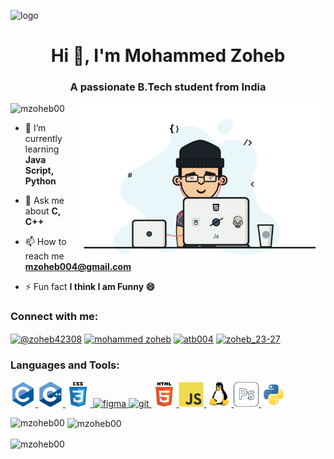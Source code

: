 ![logo](https://github.com/mzoheb00/mzoheb00/blob/main/png.crdownload)
<h1 align="center">Hi 👋, I'm Mohammed Zoheb</h1>
<h3 align="center">A passionate B.Tech student from India</h3>

<img align="right" alt="coding" width="400" src="https://github.com/mzoheb00/mzoheb00/blob/main/Pic.gif">

<p align="left"> <img src="https://komarev.com/ghpvc/?username=mzoheb00&label=Profile%20views&color=0e75b6&style=flat" alt="mzoheb00" /> </p>

- 🌱 I’m currently learning **Java Script, Python**

- 💬 Ask me about **C, C++**

- 📫 How to reach me **mzoheb004@gmail.com**

- ⚡ Fun fact **I think I am Funny 😄**

<h3 align="left">Connect with me:</h3>
<p align="left">
<a href="https://twitter.com/@zoheb42308" target="blank"><img align="center" src="https://raw.githubusercontent.com/rahuldkjain/github-profile-readme-generator/master/src/images/icons/Social/twitter.svg" alt="@zoheb42308" height="30" width="40" /></a>
<a href="https://linkedin.com/in/mohammed zoheb" target="blank"><img align="center" src="https://raw.githubusercontent.com/rahuldkjain/github-profile-readme-generator/master/src/images/icons/Social/linked-in-alt.svg" alt="mohammed zoheb" height="30" width="40" /></a>
<a href="https://instagram.com/atb004" target="blank"><img align="center" src="https://raw.githubusercontent.com/rahuldkjain/github-profile-readme-generator/master/src/images/icons/Social/instagram.svg" alt="atb004" height="30" width="40" /></a>
<a href="https://www.leetcode.com/zoheb_23-27" target="blank"><img align="center" src="https://raw.githubusercontent.com/rahuldkjain/github-profile-readme-generator/master/src/images/icons/Social/leet-code.svg" alt="zoheb_23-27" height="30" width="40" /></a>
</p>

<h3 align="left">Languages and Tools:</h3>
<p align="left"> <a href="https://www.cprogramming.com/" target="_blank" rel="noreferrer"> <img src="https://raw.githubusercontent.com/devicons/devicon/master/icons/c/c-original.svg" alt="c" width="40" height="40"/> </a> <a href="https://www.w3schools.com/cpp/" target="_blank" rel="noreferrer"> <img src="https://raw.githubusercontent.com/devicons/devicon/master/icons/cplusplus/cplusplus-original.svg" alt="cplusplus" width="40" height="40"/> </a> <a href="https://www.w3schools.com/css/" target="_blank" rel="noreferrer"> <img src="https://raw.githubusercontent.com/devicons/devicon/master/icons/css3/css3-original-wordmark.svg" alt="css3" width="40" height="40"/> </a> <a href="https://www.figma.com/" target="_blank" rel="noreferrer"> <img src="https://www.vectorlogo.zone/logos/figma/figma-icon.svg" alt="figma" width="40" height="40"/> </a> <a href="https://git-scm.com/" target="_blank" rel="noreferrer"> <img src="https://www.vectorlogo.zone/logos/git-scm/git-scm-icon.svg" alt="git" width="40" height="40"/> </a> <a href="https://www.w3.org/html/" target="_blank" rel="noreferrer"> <img src="https://raw.githubusercontent.com/devicons/devicon/master/icons/html5/html5-original-wordmark.svg" alt="html5" width="40" height="40"/> </a> <a href="https://developer.mozilla.org/en-US/docs/Web/JavaScript" target="_blank" rel="noreferrer"> <img src="https://raw.githubusercontent.com/devicons/devicon/master/icons/javascript/javascript-original.svg" alt="javascript" width="40" height="40"/> </a> <a href="https://www.linux.org/" target="_blank" rel="noreferrer"> <img src="https://raw.githubusercontent.com/devicons/devicon/master/icons/linux/linux-original.svg" alt="linux" width="40" height="40"/> </a> <a href="https://www.photoshop.com/en" target="_blank" rel="noreferrer"> <img src="https://raw.githubusercontent.com/devicons/devicon/master/icons/photoshop/photoshop-line.svg" alt="photoshop" width="40" height="40"/> </a> <a href="https://www.python.org" target="_blank" rel="noreferrer"> <img src="https://raw.githubusercontent.com/devicons/devicon/master/icons/python/python-original.svg" alt="python" width="40" height="40"/> </a> </p>

<p><img align="left" src="https://github-readme-stats.vercel.app/api/top-langs?username=mzoheb00&show_icons=true&locale=en&layout=compact" alt="mzoheb00" /></p>

<p>&nbsp;<img align="center" src="https://github-readme-stats.vercel.app/api?username=mzoheb00&show_icons=true&locale=en" alt="mzoheb00" /></p>

<p><img align="center" src="https://github-readme-streak-stats.herokuapp.com/?user=mzoheb00&" alt="mzoheb00" /></p>



